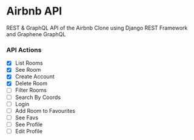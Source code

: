 # Airbnb API

REST & GraphQL API of the Airbnb Clone using Django REST Framework and Graphene GraphQL

### API Actions

- [x] List Rooms
- [x] See Room
- [x] Create Account
- [x] Delete Room
- [ ] Filter Rooms
- [ ] Search By Coords
- [ ] Login
- [ ] Add Room to Favourites
- [ ] See Favs
- [ ] See Profile
- [ ] Edit Profile

